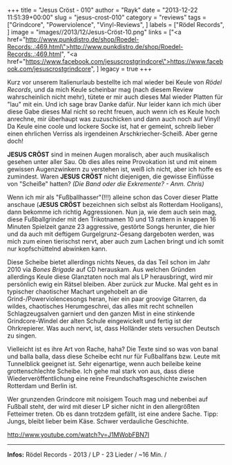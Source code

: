 +++
title = "Jesus Cröst - 010"
author = "Rayk"
date = "2013-12-22 11:51:39+00:00"
slug = "jesus-crost-010"
category = "reviews"
tags = ["Grindcore", "Powerviolence", "Vinyl-Reviews", ]
labels = ["Rödel Records", ]
image = "images//2013/12/Jesus-Cröst-10.png"
links = ["<a href=\"http://www.punkdistro.de/shop/Roedel-Records:.:469.html\">http://www.punkdistro.de/shop/Roedel-Records:.:469.html</a>", "<a href=\"https://www.facebook.com/jesuscrostgrindcore\">https://www.facebook.com/jesuscrostgrindcore</a>", ]
legacy = true
+++

Kurz vor unserem Italienurlaub bestellte ich mal wieder bei Keule von _Rödel Records_, und da mich Keule scheinbar mag (nach diesem Review wahrscheinlich nicht mehr), tütete er mir auch dieses Mal wieder Platten für "lau" mit ein. Und ich sage brav Danke dafür. Nur leider kann ich mich über diese Gabe dieses Mal nicht so recht freuen, auch wenn ich es Keule hoch anrechne, mir überhaupt was zuzuschicken und dann auch noch auf Vinyl! Da Keule eine coole und lockere Socke ist, hat er gemeint, schreib lieber einen ehrlichen Verriss als irgendeinen Arschkriecher-Scheiß. Aber gerne doch!

**JESUS CRÖST** sind in meinen Augen moralisch, aber auch musikalisch gesehen unter aller Sau. Ob dies alles reine Provokation ist und mit einem gewissen Augenzwinkern zu verstehen ist, weiß ich nicht, aber ich hoffe es zumindest. Waren **JESUS CRÖST** nicht diejenigen, die gewisse Einflüsse von "Scheiße" hatten? _(Die Band oder die Exkremente? - Anm. Chris)_

Wenn ich mir als "Fußballhasser"(!!!) alleine schon das Cover dieser Platte anschaue (**JESUS CRÖST** bezeichnen sich selbst als Rotterdam Hooligans), dann bekomme ich richtig Aggressionen. Nun ja, wie dem auch sein mag, diese Fußballgrinder mit den Trikotnamen 10 und 13 rattern in knappen 16 Minuten Spielzeit ganze 23 aggressive, gestörte Songs herunter, die hier und da auch mit deftigem Gurgelgrunz-Gesang dargeboten werden, was mich zum einen tierischst nervt, aber auch zum Lachen bringt und ich somit nur kopfschüttelnd abwinken kann.

Diese Scheibe bietet allerdings nichts Neues, da das Teil schon im Jahr 2010 via _Bones Brigade_ auf CD herauskam. Aus welchen Gründen allerdings Keule diese Glanztaten noch mal als LP herausbringt, wird mir persönlich ewig ein Rätsel bleiben. Aber zurück zur Mucke. Mal geht es in typischer chaotischer Machart ungehobelt an die Grind-/Powerviolencesongs heran, hier ein paar groovige Gitarren, da wildes, chaotisches Herumgeschrei, das alles mit recht schnellen Schlagzeugsalven garniert und den ganzen Mist in eine stinkende Grindcore-Windel der alten Schule eingewickelt und fertig ist der Ohrkrepierer. Was auch nervt, ist, dass Holländer stets versuchen Deutsch zu singen.

Vielleicht ist es ihre Art von Rache, haha? Die Texte sind so was von banal und balla balla, dass diese Scheibe echt nur für Fußballfans bzw. Leute mit Tunnelblick geeignet ist. Sehr eigenartige, wenn auch beileibe keine grottenschlechte Scheibe. Ich gehe mal stark von aus, dass diese Wiederveröffentlichung eine reine Freundschaftsgeschichte zwischen Rotterdam und Berlin ist.

Wer grunzenden Grindcore mit noisigem Touch mag und nebenbei auf Fußball steht, der wird mit dieser LP sicher nicht in den allergrößten Fetteimer treten. Ob es dann trotzdem gefällt, ist eine andere Sache. Tipp: Jungs, bleibt lieber beim Käse. Schwer verdauliche Geschichte.

http://www.youtube.com/watch?v=J1MWobFBN7I



---
**Infos:**
Rödel Records - 2013 / 
LP - 23 Lieder / ~16 Min. / 
